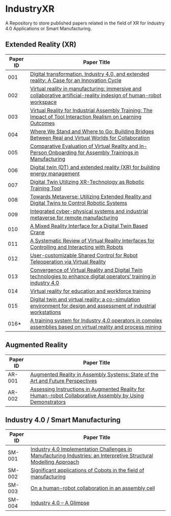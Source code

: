 # IndustryXR
A Repository to store published papers  related in the field of XR for Industry 4.0 Applications or Smart Manufacturing.

## Extended Reality (XR)

| Paper ID | Paper Title |
|----------|-------------|
| 001 | [Digital transformation, Industry 4.0, and extended reality: A Case for an Innovation Cycle](./papers/001.md) |
| 002 | [Virtual reality in manufacturing: immersive and collaborative artiﬁcial-reality indesign of human-robot workspace](./papers/002.md) |
| 003 | [Virtual Reality for Industrial Assembly Training: The Impact of Tool Interaction Realism on Learning Outcomes](./papers/003.md) |
| 004 | [Where We Stand and Where to Go: Building Bridges Between Real and Virtual Worlds for Collaboration](./papers/004.md) |
| 005 |[Comparative Evaluation of Virtual Reality and In-Person Onboarding for Assembly Trainings in Manufacturing](./papers/005.md) |
| 006 | [Digital twin (DT) and extended reality (XR) for building energy management](./papers/006.md) |
| 007 | [Digital Twin Utilizing XR-Technology as Robotic Training Tool](./papers/007.md) |
| 008 | [Towards Metaverse: Utilizing Extended Reality and Digital Twins to Control Robotic Systems](./papers/008.md)
| 009 | [Integrated cyber-physical systems and industrial metaverse for remote manufacturing](./papers/009.md)
| 010 | [A Mixed Reality Interface for a Digital Twin Based Crane](./papers/010.md)
| 011 | [A Systematic Review of Virtual Reality Interfaces for Controlling and Interacting with Robots](./papers/011.md)
| 012 | [User-customizable Shared Control for Robot Teleoperation via Virtual Reality](https://arxiv.org/pdf/2403.13177)
| 013 | [Convergence of Virtual Reality and Digital Twin technologies to enhance digital operators’ training in industry 4.0](https://www.sciencedirect.com/science/article/pii/S1071581923001453)
| 014 | [Virtual reality for education and workforce training](https://ieeexplore.ieee.org/document/8102472)
| 015 | [Digital twin and virtual reality: a co-simulation environment for design and assessment of industrial workstations](https://www.tandfonline.com/doi/full/10.1080/21693277.2019.1660283?src=recsys#d1e497)
| 016* | [A training system for Industry 4.0 operators in complex assemblies based on virtual reality and process mining](https://www.sciencedirect.com/science/article/pii/S0736584518303685)

## Augmented Reality
| Paper ID | Paper Title |
|----------|-------------|
| AR-001 | [Augmented Reality in Assembly Systems: State of the Art and Future Perspectives](https://link.springer.com/chapter/10.1007/978-3-030-72632-4_1)
| AR-002 | [Assessing Instructions in Augmented Reality for Human-robot Collaborative Assembly by Using Demonstrators](https://sciencedirect.com/science/article/pii/S221282711730135X?via%3Dihub)


## Industry 4.0 / Smart Manufacturing
| Paper ID | Paper Title |
|----------|-------------|
| SM-001 | [Industry 4.0 Implementation Challenges in Manufacturing Industries: an Interpretive Structural Modelling Approach](./papers/SmartManufacturing/001.md)
| SM-002 | [Significant applications of Cobots in the field of manufacturing](./papers/SmartManufacturing/002.md)
| SM-003 | [On a human-robot collaboration in an assembly cell](https://www.tandfonline.com/doi/full/10.1080/0951192X.2016.1187297#d1e612)
| SM- 004 | [Industry 4.0 – A Glimpse](https://www.sciencedirect.com/science/article/pii/S2351978918300672)


